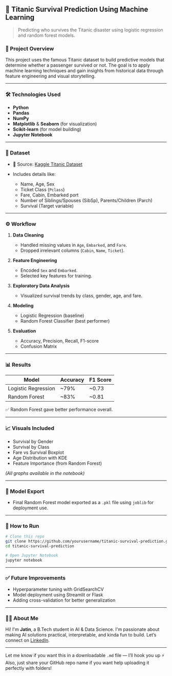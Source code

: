 ## 🧠 Titanic Survival Prediction Using Machine Learning

> Predicting who survives the Titanic disaster using logistic regression and random forest models.

### 📌 Project Overview

This project uses the famous Titanic dataset to build predictive models that determine whether a passenger survived or not. The goal is to apply machine learning techniques and gain insights from historical data through feature engineering and visual storytelling.

---

### 🛠️ Technologies Used

* **Python**
* **Pandas**
* **NumPy**
* **Matplotlib** & **Seaborn** (for visualization)
* **Scikit-learn** (for model building)
* **Jupyter Notebook**

---

### 📂 Dataset

* 📁 Source: [Kaggle Titanic Dataset](https://www.kaggle.com/c/titanic/data)
* Includes details like:

  * Name, Age, Sex
  * Ticket Class (`Pclass`)
  * Fare, Cabin, Embarked port
  * Number of Siblings/Spouses (SibSp), Parents/Children (Parch)
  * Survival (Target variable)

---

### ⚙️ Workflow

1. **Data Cleaning**

   * Handled missing values in `Age`, `Embarked`, and `Fare`.
   * Dropped irrelevant columns (`Cabin`, `Name`, `Ticket`).
2. **Feature Engineering**

   * Encoded `Sex` and `Embarked`.
   * Selected key features for training.
3. **Exploratory Data Analysis**

   * Visualized survival trends by class, gender, age, and fare.
4. **Modeling**

   * Logistic Regression (baseline)
   * Random Forest Classifier (best performer)
5. **Evaluation**

   * Accuracy, Precision, Recall, F1-score
   * Confusion Matrix

---

### 📊 Results

| Model               | Accuracy | F1 Score |
| ------------------- | -------- | -------- |
| Logistic Regression | \~79%    | \~0.73   |
| Random Forest       | \~83%    | \~0.81   |

✅ Random Forest gave better performance overall.

---

### 📈 Visuals Included

* Survival by Gender
* Survival by Class
* Fare vs Survival Boxplot
* Age Distribution with KDE
* Feature Importance (from Random Forest)

*(All graphs available in the notebook)*

---

### 💾 Model Export

* Final Random Forest model exported as a `.pkl` file using `joblib` for deployment use.

---

### 🚀 How to Run

```bash
# Clone this repo
git clone https://github.com/yourusername/titanic-survival-prediction.git
cd titanic-survival-prediction

# Open Jupyter Notebook
jupyter notebook
```

---

### ✅ Future Improvements

* Hyperparameter tuning with GridSearchCV
* Model deployment using Streamlit or Flask
* Adding cross-validation for better generalization

---

### 🙋‍♂️ About Me

Hi! I'm **Jatin**, a B.Tech student in AI & Data Science. I'm passionate about making AI solutions practical, interpretable, and kinda fun to build. Let’s connect on [LinkedIn](https://www.linkedin.com/in/your-profile).

---

Let me know if you want this in a downloadable `.md` file — I’ll hook you up ⚡
Also, just share your GitHub repo name if you want help uploading it perfectly with folders!

